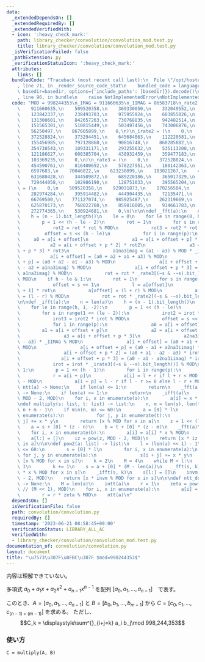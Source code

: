 ```yaml
---
data:
  _extendedDependsOn: []
  _extendedRequiredBy: []
  _extendedVerifiedWith:
  - icon: ':heavy_check_mark:'
    path: library_checker/convolution/convolution_mod.test.py
    title: library_checker/convolution/convolution_mod.test.py
  _isVerificationFailed: false
  _pathExtension: py
  _verificationStatusIcon: ':heavy_check_mark:'
  attributes:
    links: []
  bundledCode: "Traceback (most recent call last):\n  File \"/opt/hostedtoolcache/PyPy/3.7.13/x64/site-packages/onlinejudge_verify/documentation/build.py\"\
    , line 71, in _render_source_code_stat\n    bundled_code = language.bundle(stat.path,\
    \ basedir=basedir, options={'include_paths': [basedir]}).decode()\n  File \"/opt/hostedtoolcache/PyPy/3.7.13/x64/site-packages/onlinejudge_verify/languages/python.py\"\
    , line 96, in bundle\n    raise NotImplementedError\nNotImplementedError\n"
  code: "MOD = 998244353\n_IMAG = 911660635\n_IIMAG = 86583718\n_rate2 = (\n    0,\n\
    \    911660635,\n    509520358,\n    369330050,\n    332049552,\n    983190778,\n\
    \    123842337,\n    238493703,\n    975955924,\n    603855026,\n    856644456,\n\
    \    131300601,\n    842657263,\n    730768835,\n    942482514,\n    806263778,\n\
    \    151565301,\n    510815449,\n    503497456,\n    743006876,\n    741047443,\n\
    \    56250497,\n    867605899,\n    0,\n)\n_irate2 = (\n    0,\n    86583718,\n\
    \    372528824,\n    373294451,\n    645684063,\n    112220581,\n    692852209,\n\
    \    155456985,\n    797128860,\n    90816748,\n    860285882,\n    927414960,\n\
    \    354738543,\n    109331171,\n    293255632,\n    535113200,\n    308540755,\n\
    \    121186627,\n    608385704,\n    438932459,\n    359477183,\n    824071951,\n\
    \    103369235,\n    0,\n)\n_rate3 = (\n    0,\n    372528824,\n    337190230,\n\
    \    454590761,\n    816400692,\n    578227951,\n    180142363,\n    83780245,\n\
    \    6597683,\n    70046822,\n    623238099,\n    183021267,\n    402682409,\n\
    \    631680428,\n    344509872,\n    689220186,\n    365017329,\n    774342554,\n\
    \    729444058,\n    102986190,\n    128751033,\n    395565204,\n    0,\n)\n_irate3\
    \ = (\n    0,\n    509520358,\n    929031873,\n    170256584,\n    839780419,\n\
    \    282974284,\n    395914482,\n    444904435,\n    72135471,\n    638914820,\n\
    \    66769500,\n    771127074,\n    985925487,\n    262319669,\n    262341272,\n\
    \    625870173,\n    768022760,\n    859816005,\n    914661783,\n    430819711,\n\
    \    272774365,\n    530924681,\n    0,\n)\n\n\ndef _fft(a):\n    n = len(a)\n\
    \    h = (n - 1).bit_length()\n    le = 0\n    for le in range(0, h - 1, 2):\n\
    \        p = 1 << (h - le - 2)\n        rot = 1\n        for s in range(1 << le):\n\
    \            rot2 = rot * rot % MOD\n            rot3 = rot2 * rot % MOD\n   \
    \         offset = s << (h - le)\n            for i in range(p):\n           \
    \     a0 = a[i + offset]\n                a1 = a[i + offset + p] * rot\n     \
    \           a2 = a[i + offset + p * 2] * rot2\n                a3 = a[i + offset\
    \ + p * 3] * rot3\n                a1na3imag = (a1 - a3) % MOD * _IMAG\n     \
    \           a[i + offset] = (a0 + a2 + a1 + a3) % MOD\n                a[i + offset\
    \ + p] = (a0 + a2 - a1 - a3) % MOD\n                a[i + offset + p * 2] = (a0\
    \ - a2 + a1na3imag) % MOD\n                a[i + offset + p * 3] = (a0 - a2 -\
    \ a1na3imag) % MOD\n            rot = rot * _rate3[(~s & -~s).bit_length()] %\
    \ MOD\n    if h - le & 1:\n        rot = 1\n        for s in range(1 << (h - 1)):\n\
    \            offset = s << 1\n            l = a[offset]\n            r = a[offset\
    \ + 1] * rot\n            a[offset] = (l + r) % MOD\n            a[offset + 1]\
    \ = (l - r) % MOD\n            rot = rot * _rate2[(~s & -~s).bit_length()] % MOD\n\
    \n\ndef _ifft(a):\n    n = len(a)\n    h = (n - 1).bit_length()\n    le = h\n\
    \    for le in range(h, 1, -2):\n        p = 1 << (h - le)\n        irot = 1\n\
    \        for s in range(1 << (le - 2)):\n            irot2 = irot * irot % MOD\n\
    \            irot3 = irot2 * irot % MOD\n            offset = s << (h - le + 2)\n\
    \            for i in range(p):\n                a0 = a[i + offset]\n        \
    \        a1 = a[i + offset + p]\n                a2 = a[i + offset + p * 2]\n\
    \                a3 = a[i + offset + p * 3]\n                a2na3iimag = (a2\
    \ - a3) * _IIMAG % MOD\n                a[i + offset] = (a0 + a1 + a2 + a3) %\
    \ MOD\n                a[i + offset + p] = (a0 - a1 + a2na3iimag) * irot % MOD\n\
    \                a[i + offset + p * 2] = (a0 + a1 - a2 - a3) * irot2 % MOD\n \
    \               a[i + offset + p * 3] = (a0 - a1 - a2na3iimag) * irot3 % MOD\n\
    \            irot = irot * _irate3[(~s & -~s).bit_length()] % MOD\n    if le &\
    \ 1:\n        p = 1 << (h - 1)\n        for i in range(p):\n            l = a[i]\n\
    \            r = a[i + p]\n            a[i] = l + r if l + r < MOD else l + r\
    \ - MOD\n            a[i + p] = l - r if l - r >= 0 else l - r + MOD\n\n\ndef\
    \ ntt(a) -> None:\n    if len(a) <= 1:\n        return\n    _fft(a)\n\n\ndef intt(a)\
    \ -> None:\n    if len(a) <= 1:\n        return\n    _ifft(a)\n    iv = pow(len(a),\
    \ MOD - 2, MOD)\n    for i, x in enumerate(a):\n        a[i] = x * iv % MOD\n\n\
    \ndef multiply(s: list, t: list) -> list:\n    n, m = len(s), len(t)\n    l =\
    \ n + m - 1\n    if min(n, m) <= 60:\n        a = [0] * l\n        for i, x in\
    \ enumerate(s):\n            for j, y in enumerate(t):\n                a[i +\
    \ j] += x * y\n        return [x % MOD for x in a]\n    z = 1 << (l - 1).bit_length()\n\
    \    a = s + [0] * (z - n)\n    b = t + [0] * (z - m)\n    _fft(a)\n    _fft(b)\n\
    \    for i, x in enumerate(b):\n        a[i] = a[i] * x % MOD\n    _ifft(a)\n\
    \    a[l:] = []\n    iz = pow(z, MOD - 2, MOD)\n    return [x * iz % MOD for x\
    \ in a]\n\n\ndef pow2(a: list) -> list:\n    l = (len(a) << 1) - 1\n    if len(a)\
    \ <= 60:\n        s = [0] * l\n        for i, x in enumerate(a):\n           \
    \ for j, y in enumerate(a):\n                s[i + j] += x * y\n        return\
    \ [x % MOD for x in s]\n    k = 2\n    M = 4\n    while M < l:\n        M <<=\
    \ 1\n        k += 1\n    s = a + [0] * (M - len(a))\n    _fft(s, k)\n    s = [x\
    \ * x % MOD for x in s]\n    _ifft(s, k)\n    s[l:] = []\n    invm = pow(M, MOD\
    \ - 2, MOD)\n    return [x * invm % MOD for x in s]\n\n\ndef ntt_doubling(a: list)\
    \ -> None:\n    M = len(a)\n    intt(a)\n    r = 1\n    zeta = pow(3, (MOD - 1)\
    \ // (M << 1), MOD)\n    for i, x in enumerate(a):\n        a[i] = x * r % MOD\n\
    \        r = r * zeta % MOD\n    ntt(a)\n"
  dependsOn: []
  isVerificationFile: false
  path: convolution/convolution.py
  requiredBy: []
  timestamp: '2023-06-21 08:58:45+09:00'
  verificationStatus: LIBRARY_ALL_AC
  verifiedWith:
  - library_checker/convolution/convolution_mod.test.py
documentation_of: convolution/convolution.py
layout: document
title: "\u7573\u307F\u8FBC\u307F $mod=998244353$"
---
```


内容は理解できていない。

多項式 $a_0 + a_1x + a_2x^2 + a_{n-1}x^{n-1}$ を配列 $[a_0, a_1, ..., a_{n-1}]$　で表す。

このとき、$A = [a_0, a_1, ..., a_{n-1}]$ と $B = [b_0, b_1, ..., b_{m-1}]$ から $C = [c_0, c_1, ..., c_{(n-1)+(m-1)}]$ を求める。
ただし、
$$C_k = \displaystyle\sum^{}_{i+j=k} a_i b_j\mod 998,244,353$$

### 使い方

```
C = multiply(A, B)
```